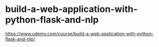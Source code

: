 # build-a-web-application-with-python-flask-and-nlp
https://www.udemy.com/course/build-a-web-application-with-python-flask-and-nlp/

